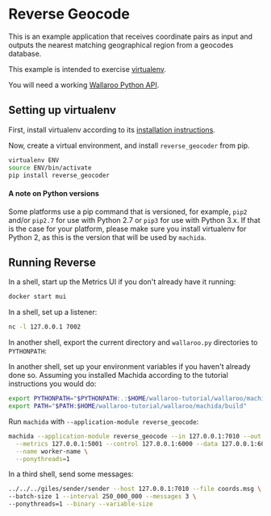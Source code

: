 # Reverse Geocode

This is an example application that receives coordinate pairs as input and outputs the
nearest matching geographical region from a geocodes database.

This example is intended to exercise [virtualenv](https://virtualenv.pypa.io/en/stable/).

You will need a working [Wallaroo Python API](/book/python/intro.md).

## Setting up virtualenv

First, install virtualenv according to its [installation instructions](https://virtualenv.pypa.io/en/stable/installation/).

Now, create a virtual environment, and install `reverse_geocoder` from pip.

```bash
virtualenv ENV
source ENV/bin/activate
pip install reverse_geocoder
```

#### A note on Python versions
Some platforms use a pip command that is versioned, for example, `pip2` and/or `pip2.7` for use with Python 2.7 or `pip3` for use with Python 3.x. If that is the case for your platform, please make sure you install virtualenv for Python 2, as this is the version that will be used by `machida`.

## Running Reverse

In a shell, start up the Metrics UI if you don't already have it running:

```bash
docker start mui
```

In a shell, set up a listener:

```bash
nc -l 127.0.0.1 7002
```

In another shell, export the current directory and `wallaroo.py` directories to `PYTHONPATH`:

In another shell, set up your environment variables if you haven't already done so. Assuming you installed Machida according to the tutorial instructions you would do:

```bash
export PYTHONPATH="$PYTHONPATH:.:$HOME/wallaroo-tutorial/wallaroo/machida"
export PATH="$PATH:$HOME/wallaroo-tutorial/wallaroo/machida/build"
```

Run `machida` with `--application-module reverse_geocode`:

```bash
machida --application-module reverse_geocode --in 127.0.0.1:7010 --out 127.0.0.1:7002 \
  --metrics 127.0.0.1:5001 --control 127.0.0.1:6000 --data 127.0.0.1:6001 \
  --name worker-name \
  --ponythreads=1
```

In a third shell, send some messages:

```bash
../../../giles/sender/sender --host 127.0.0.1:7010 --file coords.msg \
--batch-size 1 --interval 250_000_000 --messages 3 \
--ponythreads=1 --binary --variable-size
```
